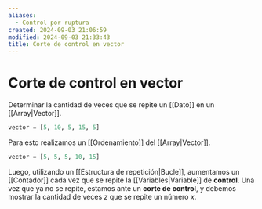 ```yaml
---
aliases:
  - Control por ruptura
created: 2024-09-03 21:06:59
modified: 2024-09-03 21:33:43
title: Corte de control en vector
---
```


# Corte de control en vector

Determinar la cantidad de veces que se repite un [[Dato]] en un [[Array|Vector]].

```python
vector = [5, 10, 5, 15, 5]
```

Para esto realizamos un [[Ordenamiento]] del [[Array|Vector]].

```python
vector = [5, 5, 5, 10, 15]
```

Luego, utilizando un [[Estructura de repetición|Bucle]], aumentamos un [[Contador]] cada vez que se repite la [[Variables|Variable]] de **control**. Una vez que ya no se repite, estamos ante un **corte de control**, y debemos mostrar la cantidad de veces $z$ que se repite un número $x$.
